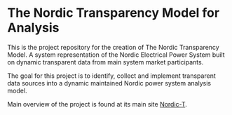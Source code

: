 The Nordic Transparency Model for Analysis
==============================

This is the project repository for the creation of The Nordic Transparency Model. A system representation of the Nordic Electrical Power System built on dynamic transparent data from main system market participants.

The goal for this project is to identify, collect and implement transparent data sources into a dynamic maintained Nordic power system analysis model. 


Main overview of the project is found at its main site [Nordic-T](https://ocrj.github.io/Nordic-T/).
